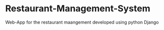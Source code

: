 # Restaurant-Management-System
Web-App for the restaurant maangement developed using python Django 

